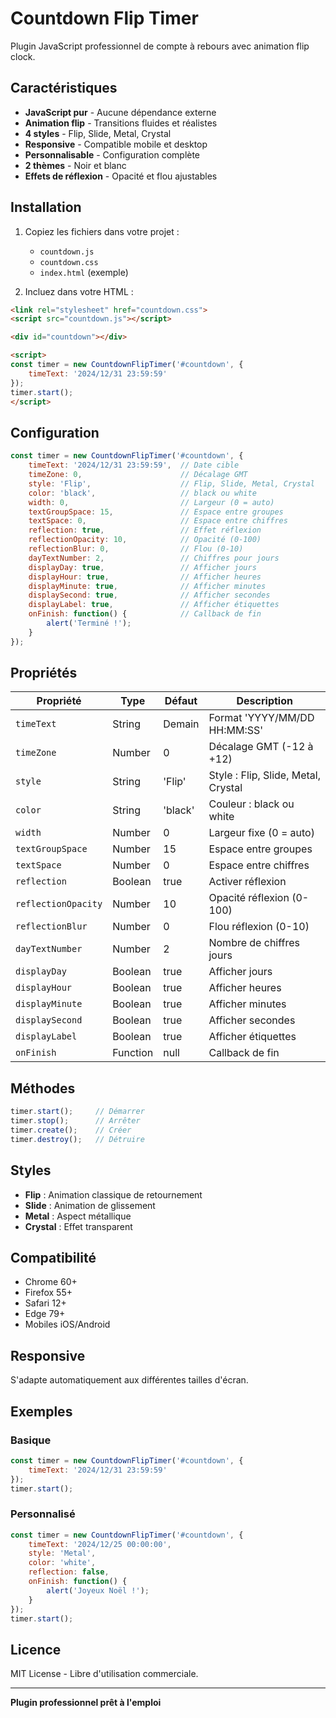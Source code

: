 # Countdown Flip Timer

Plugin JavaScript professionnel de compte à rebours avec animation flip clock.

## Caractéristiques

- **JavaScript pur** - Aucune dépendance externe
- **Animation flip** - Transitions fluides et réalistes
- **4 styles** - Flip, Slide, Metal, Crystal
- **Responsive** - Compatible mobile et desktop
- **Personnalisable** - Configuration complète
- **2 thèmes** - Noir et blanc
- **Effets de réflexion** - Opacité et flou ajustables

## Installation

1. Copiez les fichiers dans votre projet :
   - `countdown.js`
   - `countdown.css`
   - `index.html` (exemple)

2. Incluez dans votre HTML :

```html
<link rel="stylesheet" href="countdown.css">
<script src="countdown.js"></script>

<div id="countdown"></div>

<script>
const timer = new CountdownFlipTimer('#countdown', {
    timeText: '2024/12/31 23:59:59'
});
timer.start();
</script>
```

## Configuration

```javascript
const timer = new CountdownFlipTimer('#countdown', {
    timeText: '2024/12/31 23:59:59',  // Date cible
    timeZone: 0,                      // Décalage GMT
    style: 'Flip',                    // Flip, Slide, Metal, Crystal
    color: 'black',                   // black ou white
    width: 0,                         // Largeur (0 = auto)
    textGroupSpace: 15,               // Espace entre groupes
    textSpace: 0,                     // Espace entre chiffres
    reflection: true,                 // Effet réflexion
    reflectionOpacity: 10,            // Opacité (0-100)
    reflectionBlur: 0,                // Flou (0-10)
    dayTextNumber: 2,                 // Chiffres pour jours
    displayDay: true,                 // Afficher jours
    displayHour: true,                // Afficher heures
    displayMinute: true,              // Afficher minutes
    displaySecond: true,              // Afficher secondes
    displayLabel: true,               // Afficher étiquettes
    onFinish: function() {            // Callback de fin
        alert('Terminé !');
    }
});
```

## Propriétés

| Propriété | Type | Défaut | Description |
|-----------|------|--------|-------------|
| `timeText` | String | Demain | Format 'YYYY/MM/DD HH:MM:SS' |
| `timeZone` | Number | 0 | Décalage GMT (-12 à +12) |
| `style` | String | 'Flip' | Style : Flip, Slide, Metal, Crystal |
| `color` | String | 'black' | Couleur : black ou white |
| `width` | Number | 0 | Largeur fixe (0 = auto) |
| `textGroupSpace` | Number | 15 | Espace entre groupes |
| `textSpace` | Number | 0 | Espace entre chiffres |
| `reflection` | Boolean | true | Activer réflexion |
| `reflectionOpacity` | Number | 10 | Opacité réflexion (0-100) |
| `reflectionBlur` | Number | 0 | Flou réflexion (0-10) |
| `dayTextNumber` | Number | 2 | Nombre de chiffres jours |
| `displayDay` | Boolean | true | Afficher jours |
| `displayHour` | Boolean | true | Afficher heures |
| `displayMinute` | Boolean | true | Afficher minutes |
| `displaySecond` | Boolean | true | Afficher secondes |
| `displayLabel` | Boolean | true | Afficher étiquettes |
| `onFinish` | Function | null | Callback de fin |

## Méthodes

```javascript
timer.start();     // Démarrer
timer.stop();      // Arrêter
timer.create();    // Créer
timer.destroy();   // Détruire
```

## Styles

- **Flip** : Animation classique de retournement
- **Slide** : Animation de glissement
- **Metal** : Aspect métallique
- **Crystal** : Effet transparent

## Compatibilité

- Chrome 60+
- Firefox 55+
- Safari 12+
- Edge 79+
- Mobiles iOS/Android

## Responsive

S'adapte automatiquement aux différentes tailles d'écran.

## Exemples

### Basique
```javascript
const timer = new CountdownFlipTimer('#countdown', {
    timeText: '2024/12/31 23:59:59'
});
timer.start();
```

### Personnalisé
```javascript
const timer = new CountdownFlipTimer('#countdown', {
    timeText: '2024/12/25 00:00:00',
    style: 'Metal',
    color: 'white',
    reflection: false,
    onFinish: function() {
        alert('Joyeux Noël !');
    }
});
timer.start();
```

## Licence

MIT License - Libre d'utilisation commerciale.

---

**Plugin professionnel prêt à l'emploi**
